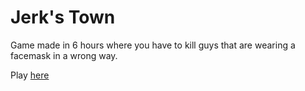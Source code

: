 # Jerk's Town
Game made in 6 hours where you have to kill guys that are wearing a facemask in a wrong way.

Play [here](https://rhomita.itch.io/jerks-town)
